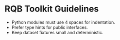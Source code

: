 # RQB Toolkit Guidelines

- Python modules must use 4 spaces for indentation.
- Prefer type hints for public interfaces.
- Keep dataset fixtures small and deterministic.
